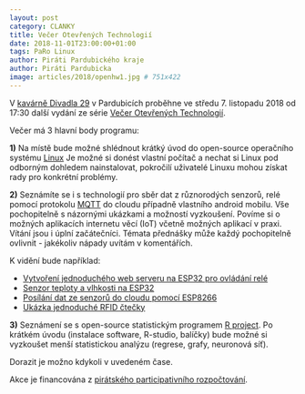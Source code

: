 ```yaml
---
layout: post
category: CLANKY
title: Večer Otevřených Technologií
date: 2018-11-01T23:00:00+01:00
tags: PaRo Linux
author: Piráti Pardubického kraje
author: Piráti Pardubicka
image: articles/2018/openhw1.jpg # 751x422
---
```

V [kavárně Divadla 29](http://www.divadlo29.cz/klub/index.html) 
v Pardubicích proběhne ve středu 7. listopadu 2018 
od 17:30 další vydání ze série [Večer&nbsp;Otevřených&nbsp;Technologií](https://www.facebook.com/events/292001734746434/).

Večer má 3 hlavní body programu:

__1)__ Na místě bude možné shlédnout krátký úvod do open-source operačního 
systému [Linux](https://www.linuxfoundation.org/) Je možné si donést vlastní 
počítač a nechat si Linux pod odborným dohledem nainstalovat, pokročilí 
uživatelé Linuxu mohou získat rady pro konkrétní problémy.

__2)__ Seznámíte se i s technologií pro sběr dat z různorodých senzorů, 
relé pomocí protokolu [MQTT](https://www.mqtt.org/) do cloudu případně 
vlastního android mobilu. Vše pochopitelně s názornými ukázkami a možností 
vyzkoušení. Povíme si o možných aplikacích internetu věcí (IoT) včetně možných 
aplikací v praxi. Vítání jsou i úplní začátečníci. Témata přednášky 
může každý pochopitelně ovlivnit - jakékoliv nápady uvítám v komentářích.

K vidění bude například:

- [Vytvoření jednoduchého web serveru na ESP32 pro ovládání relé](https://randomnerdtutorials.com/esp32-web-server-arduino-ide/)
- [Senzor teploty a vlhkosti na ESP32](https://randomnerdtutorials.com/esp32-dht11-dht22-temperature-humidity-web-server-arduino-ide/)
- [Posílání dat ze senzorů do cloudu pomocí ESP8266](https://thingsboard.io/docs/samples/esp8266/temperature/)
- [Ukázka jednoduché RFID čtečky](https://www.brainy-bits.com/card-reader-with-an-arduino-rfid-using-the-rc522-module/)

__3)__ Seznámení se s open-source statistickým programem [R project](https://www.r-project.org/).
Po krátkém úvodu (instalace software, R-studio, balíčky) bude možné si vyzkoušet 
menší statistickou analýzu (regrese, grafy, neuronová síť).

Dorazit je možno kdykoli v uvedeném čase.

Akce je financována z [pirátského participativního rozpočtování](https://wiki.pirati.cz/fo/rozpocty/participativni/start).

